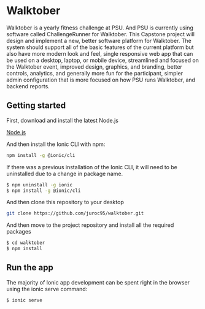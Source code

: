 # Walktober
Walktober is a yearly fitness challenge at PSU. And PSU is currently using software called ChallengeRunner for Walktober. This Capstone project will design and implement a new, better software platform for Walktober. The system should support all of the basic features of the current platform but also have more modern look and feel, single responsive web app that can be used on a desktop, laptop, or mobile device, streamlined and focused on the Walktober event, improved design, graphics, and branding, better controls, analytics, and generally more fun for the participant, simpler admin configuration that is more focused on how PSU runs Walktober, and backend reports.

## Getting started
First, download and install the latest Node.js

[Node.js](https://nodejs.org/ko/)

And then install the Ionic CLI with npm:

```bash
npm install -g @ionic/cli
```

If there was a previous installation of the Ionic CLI, it will need to be uninstalled due to a change in package name.

```bash
$ npm uninstall -g ionic
$ npm install -g @ionic/cli
```

And then clone this repository to your desktop

```bash
git clone https://github.com/juroc95/walktober.git
```

And then move to the project repository and install all the required packages

```bash
$ cd walktober
$ npm install
```

## Run the app
The majority of Ionic app development can be spent right in the browser using the ionic serve command:

```bash
$ ionic serve
```
